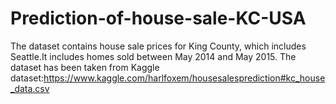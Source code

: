 # Prediction-of-house-sale-KC-USA

The dataset contains house sale prices for King County, which includes Seattle.It includes homes sold between May 2014 and May 2015.
The dataset has been taken from Kaggle dataset:https://www.kaggle.com/harlfoxem/housesalesprediction#kc_house_data.csv

